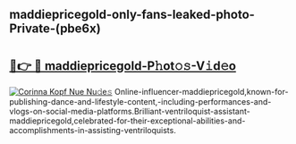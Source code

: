 ## maddiepricegold-only-fans​-leaked-photo​-Private-(pbe6x)


# <h2><a href="https://mediaupload.pro?title=maddiepricegold&ref=git">🔗👉 🔴 maddiepricegold-P𝚑ot𝚘𝚜-V𝚒d𝚎o</a></h2>

[![Corinna Kopf Nue Nu𝚍e𝚜](https://i.imgur.com/0qMVB7G.gif)](https://mediaupload.pro?title=maddiepricegold&ref=git)
Online-influencer-maddiepricegold,known-for-publishing-dance-and-lifestyle-content,-including-performances-and-vlogs-on-social-media-platforms.Brilliant-ventriloquist-assistant-maddiepricegold,celebrated-for-their-exceptional-abilities-and-accomplishments-in-assisting-ventriloquists.  